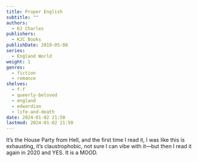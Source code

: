 ```yaml
---
title: Proper English
subtitle: ""
authors:
  - KJ Charles
publishers:
  - KJC Books
publishDate: 2019-05-08
series:
  - England World
weight: 1
genres:
  - fiction
  - romance
shelves:
  - f-f
  - queerly-beloved
  - england
  - edwardian
  - life-and-death
date: 2024-01-02 21:50
lastmod: 2024-01-02 21:50
---
```

It’s the House Party from Hell, and the first time I read it, I was like this is exhausting, it’s claustrophobic, not sure I can vibe with it—but then I read it again in 2020 and YES. It is a MOOD.
